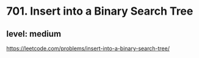 # 701. Insert into a Binary Search Tree
## level: medium

https://leetcode.com/problems/insert-into-a-binary-search-tree/
